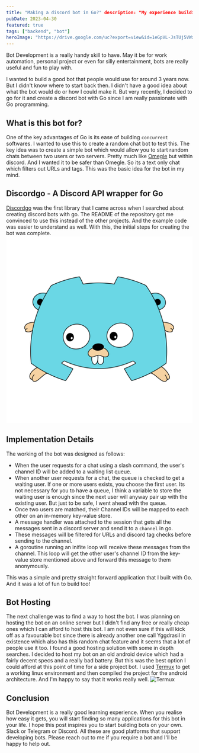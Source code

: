 ```yaml
---
title: "Making a discord bot in Go?" description: "My experience building a discord bot using the Go library, Discordgo."
pubDate: 2023-04-30
featured: true
tags: ["backend", "bot"]
heroImage: "https://drive.google.com/uc?export=view&id=1eGpVL-JsTUj5VWxRa94kLOYpo9bPeYUO"
---
```

Bot Development is a really handy skill to have. May it be for work automation, 
personal project or even for silly entertainment, bots are really useful and fun 
to play with. 

I wanted to build a good bot that people would use for around 3 years now. But I 
didn't know where to start back then. I didn't have a good idea about what the bot 
would do or how I could make it. But very recently, I decided to go for it and create 
a discord bot with Go since I am really passionate with Go programming.

## What is this bot for?
One of the key advantages of Go is its ease of building `concurrent` softwares.
I wanted to use this to create a random chat bot to test this. The key idea was 
to create a simple bot which would allow you to start random chats between two 
users or two servers. Pretty much like [Omegle](https://omegle.com/) but within 
discord. And I wanted it to be safer than Omegle. So its a text only chat which 
filters out URLs and tags. This was the basic idea for the bot in my mind.

## Discordgo - A Discord API wrapper for Go
[Discordgo](https://github.com/bwmarrin/discordgo/) was the first library that I 
came across when I searched about creating discord bots with go. The README of 
the repository got me convinced to use this instead of the other projects. And 
the example code was easier to understand as well. With this, the initial steps 
for creating the bot was complete.
![Discordgo](https://raw.githubusercontent.com/bwmarrin/discordgo/master/docs/img/discordgo.svg)

## Implementation Details
The working of the bot was designed as follows:
- When the user requests for a chat using a slash command, the user's channel ID 
will be added to a waiting list queue.
- When another user requests for a chat, the queue is checked to get a waiting 
user. If one or more users exists, you choose the first user. Its not necessary 
for you to have a queue, I think a variable to store the waiting user is enough 
since the next user will anyway pair up with the existing user. But just to be 
safe, I went ahead with the queue.
- Once two users are matched, their Channel IDs will be mapped to each other on 
an in-memory key-value store.
- A message handler was attached to the session that gets all the messages sent 
in a discord server and send it to a `channel` in go. 
- These messages will be filtered for URLs and discord tag checks before sending 
to the channel.
- A goroutine running an inifite loop will receive these messages from the 
channel. This loop will get the other user's channel ID from the key-value 
store mentioned above and forward this message to them anonymously.

This was a simple and pretty straight forward application that I built with Go.
And it was a lot of fun to build too!

## Bot Hosting
The next challenge was to find a way to host the bot. I was planning on hosting 
the bot on an online server but I didn't find any free or really cheap ones which 
I can afford to host this bot. I am not even sure if this will kick off as a 
favourable bot since there is already another one call Yggdrasil in existence which 
also has this random chat feature and it seems that a lot of people use it too.
I found a good hosting solution with some in depth searches. I decided to host my 
bot on an old android device which had a fairly decent specs and a really bad battery.
But this was the best option I could afford at this point of time for a side project 
bot. I used [Termux](https://termux.dev/en/) to get a working linux environment 
and then compiled the project for the android architecture. And I'm happy to say 
that it works really well.
![Termux](https://wallpapercave.com/wp/wp8899997.jpg)

## Conclusion
Bot Development is a really good learning experience. When you realise how easy 
it gets, you will start finding so many applications for this bot in your life.
I hope this post inspires you to start building bots on your own. Slack or Telegram 
or Discord. All these are good platforms that support developing bots. Please reach 
out to me if you require a bot and I'll be happy to help out.
